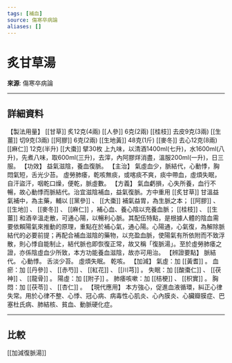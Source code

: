 ```yaml
---
tags: [補血]
source: 傷寒卒病論
aliases: []
---
```


# 炙甘草湯

**來源**: 傷寒卒病論  

---

## 詳細資料
【製法用量】 [[甘草]] 炙12克(4兩) [[人參]] 6克(2兩) [[桂枝]] 去皮9克(3兩) [[生薑]] 切9克(3兩) [[阿膠]] 6克(2兩) [[生地黃]] 48克(1斤) [[麥冬]] 去心12克(8兩) [[麻仁]] 12克(半升) [[大棗]] 擘30枚
上九味，以清酒1400ml(七升)，水1600ml(八升)，先煮八味，取600ml(三升)，去滓，內阿膠烊消盡，溫服200ml(一升)，日三服。
【功效】
益氣滋陰，養血復脈。
【主治】
氣虛血少，脈結代，心動悸，胸悶氣短，舌光少苔。
虛勞肺痿，乾咳無痰，或喀痰不爽，痰中帶血，虛煩失眠，自汗盜汗，咽乾口燥，便乾，脈虛數。
【方義】
氣血虧損，心失所養，血行不暢，故心動悸而脈結代。治宜滋陰補血，益氣復脈。方中重用 [[炙甘草]] 甘溫益氣補中，為主藥，輔以 [[黨參]] 、 [[大棗]] 補氣益胃，為生脈之本； [[阿膠]] 、 [[生地]] 、 [[麥冬]] 、 [[麻仁]] ，補心血、養心陰以充養血脈； [[桂枝]] 、 [[生薑]] 和酒辛溫走散，可通心陽，以暢利心脈。其配伍特點，是根據人體的陰血需要依賴陽氣來推動的原理，重點在於補心氣，通心陽。心陽通，心氣復，為解除脈結代的必要前提；再配合補血滋陰的藥物，以充盈血脈，使陽氣有所依附而不致浮散，則心悸自能制止，結代脈也即恢復正常，故又稱「復脈湯」。至於虛勞肺痿之證，亦係陰虛血少所致，本方功能養血滋陰，故亦可用治。
【辨證要點】
脈結代。
心動悸。
舌淡少苔。
虛煩失眠。
乾咳。
【加減】
氣虛：加 [[黃耆]] 。
血瘀：加 [[丹參]] 、 [[赤芍]] 、 [[紅花]] 、 [[川芎]] 。
失眠：加 [[酸棗仁]] 、 [[茯神]] 、 [[龍骨]] 。
陽虛：加 [[附子]] 。
肺痿咳嗽：加 [[桔梗]] 、 [[枳實]] 。
胸悶：加 [[茯苓]] 、 [[杏仁]] 。
【現代應用】
本方強心，促進血液循環，糾正心律失常。用於心律不整、心悸、冠心病、病毒性心肌炎、心內膜炎、心臟瓣膜症、巴塞杜氏病、肺結核、貧血、動脈硬化症。

---

## 比較
[[加減復脈湯]]
